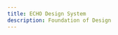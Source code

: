 ```yaml
---
title: ECHO Design System
description: Foundation of Design
---
```


<script setup>
const CardComponent = {
  props: {
    image: String,
    alt: String,
    title: String,
    description: String
  },
  template: `
    <div class="card">
      <div class="card-image">
        <img :src="image" :alt="alt"/>
      </div>
      <h3>{{ title }}</h3>
      <p>{{ description }}</p>
    </div>
  `
}

const GoalItem = {
  props: {
    title: String,
    description: String
  },
  template: `
    <div class="goal-item">
      <h3>{{ title }}</h3>
      <p>{{ description }}</p>
    </div>
  `
}

const FooterItem = {
  props: {
    title: String,
    description: String,
    link: String,
    linkText: String
  },
  template: `
    <div class="footer-item">
      <h2>{{ title }}</h2>
      <p>{{ description }}</p>
      <a :href="link" class="arrow-link">{{ linkText }}</a>
    </div>
  `
}

const cards = [
  {
    image: '/images/design-circles.svg',
    alt: 'Design circular pattern',
    title: 'Design',
    description: 'Lorem ipsum dolor sit amet consectetur ut et amet. Ullamcorper ut et ullamcorper consectur ut et amet.'
  },
  {
    image: '/images/develop-curves.svg',
    alt: 'Develop curve pattern',
    title: 'Develop',
    description: 'Lorem ipsum dolor sit amet consectetur ut et amet. Ullamcorper ut et ullamcorper consectur ut et amet.'
  },
  {
    image: '/images/contribute-waves.svg',
    alt: 'Contribute wave pattern',
    title: 'Contribute',
    description: 'Lorem ipsum dolor sit amet consectetur ut et amet. Ullamcorper ut et ullamcorper consectur ut et amet.'
  }
]

const goals = [
  {
    title: 'Cohesive Experience',
    description: 'Create a cohesive experience across all digital brand and product functions'
  },
  {
    title: 'Autonomy',
    description: 'Give autonomy to anyone working or working on our digital products'
  },
  {
    title: 'Feedback and contribution',
    description: 'Collect feedback and offer design reviews to help improve digital product creation process'
  }
]

const footerItems = [
  {
    title: "What's new?",
    description: 'Lorem ipsum dolor sit amet consectetur. Et ut ultrices dolor ut.',
    link: '#',
    linkText: 'View updates →'
  },
  {
    title: 'Get in touch',
    description: 'Lorem ipsum dolor sit amet consectetur. Et ut ultrices dolor ut.',
    link: '#',
    linkText: 'Contact us →'
  }
]
</script>

<template>
  <div>
    <section class="hero">
      <div class="hero-content">
        <h1>FOUNDATION<br/>OF DESIGN</h1>
      </div>
    </section>

   <div class="container">
      <section class="get-started">
        <h2>Get started</h2>

   <div class="card-grid">
          <CardComponent
            v-for="card in cards"
            :key="card.title"
            :image="card.image"
            :title="card.title"
            :description="card.description"
            :alt="card.alt"
          />
        </div>
      </section>

   <section class="echosystem">
        <h2>What's the Echosystem?</h2>
        <p class="description">Echo is a Design System we use to create Meta products. Our main goal is to offer everything you need — design specs, code files, and guidelines. Access distributed to the people that need them and always available in the spaces that we work in.</p>

   <div class="dark-box">
          <img src="/images/echosystem-grid.svg" alt="Echosystem illustration"/>
        </div>
      </section>

  <section class="goals">
        <h2>Goals</h2>

  <div class="goals-list">
          <GoalItem
            v-for="goal in goals"
            :key="goal.title"
            :title="goal.title"
            :description="goal.description"
          />
        </div>
      </section>

   <section class="origin">
        <h2>How did ECHO come about?</h2>

  <div class="blue-card">
          <h3>Echoing from the past.<br/>Echoing into the future.</h3>
        </div>

   <div class="experience">
          <h3>Echo Experience</h3>
          <p>Lorem ipsum dolor sit amet consectetur. Et ut ultrices dolor ut vestibulum pharetra. Vitae gravida rutrum dolor vestibulum pharetra et. Pretium consectetur venenatis lacus quam dolor lacinia.</p>
        </div>
   </section>

   <div class="footer-grid">
        <FooterItem
          v-for="item in footerItems"
          :key="item.title"
          :title="item.title"
          :description="item.description"
          :link="item.link"
          :linkText="item.linkText"
        />
      </div>
    </div>

  </div>
</template>

<style>
.hero {
  margin: -64px calc(-50vw + 50%) 0;
  width: 100vw;
  height: 400px;
  background-color: #FF6B00;
  position: relative;
  overflow: hidden;
}

.hero-content {
  max-width: 1440px;
  margin: 0 auto;
  padding: 120px 80px;
}

.hero h1 {
  color: white;
  font-size: 48px;
  font-weight: 500;
  line-height: 1.2;
  margin: 0;
}

.container {
  max-width: 1440px;
  margin: 0 auto;
  padding: 0 80px;
}

.get-started {
  margin-top: 80px;
}

h2 {
  font-size: 24px;
  font-weight: 500;
  margin-bottom: 40px;
}

.card-grid {
  display: grid;
  grid-template-columns: repeat(3, minmax(0, 1fr));
  gap: 24px;
}

.card {
  background: white;
  border-radius: 8px;
  padding: 24px;
  box-shadow: 0 1px 3px rgba(0, 0, 0, 0.1);
}

.card-image {
  background: #1C1C1C;
  border-radius: 4px;
  padding: 24px;
  margin-bottom: 24px;
  aspect-ratio: 16/9;
  display: flex;
  align-items: center;
  justify-content: center;
}

.card-image img {
  width: 100%;
  height: auto;
}

.card h3 {
  font-size: 18px;
  font-weight: 500;
  margin: 0 0 12px 0;
}

.card p {
  font-size: 14px;
  line-height: 1.6;
  color: #666;
  margin: 0;
}

.echosystem {
  margin-top: 120px;
}

.echosystem .description {
  font-size: 16px;
  line-height: 1.6;
  color: #666;
  max-width: 800px;
  margin-bottom: 40px;
}

.dark-box {
  background: #1C1C1C;
  border-radius: 12px;
  padding: 40px;
  margin-top: 40px;
}

.dark-box img {
  width: 100%;
  height: auto;
}

.goals {
  margin-top: 120px;
}

.goals-list {
  display: flex;
  flex-direction: column;
  gap: 32px;
}

.goal-item h3 {
  font-size: 18px;
  font-weight: 500;
  margin-bottom: 8px;
}

.goal-item p {
  font-size: 14px;
  line-height: 1.6;
  color: #666;
  margin: 0;
}

.origin {
  margin-top: 120px;
}

.blue-card {
  background: #4361EE;
  border-radius: 12px;
  padding: 80px;
  text-align: center;
  margin: 40px 0;
}

.blue-card h3 {
  color: white;
  font-size: 32px;
  font-weight: 500;
  line-height: 1.4;
  margin: 0;
}

.experience {
  margin-top: 60px;
}

.experience h3 {
  font-size: 24px;
  font-weight: 500;
  margin-bottom: 16px;
}

.experience p {
  font-size: 16px;
  line-height: 1.6;
  color: #666;
  max-width: 800px;
  margin: 0;
}

.footer-grid {
  display: grid;
  grid-template-columns: repeat(2, 1fr);
  gap: 80px;
  margin: 120px 0;
}

.footer-item h2 {
  margin-bottom: 16px;
}

.footer-item p {
  font-size: 14px;
  line-height: 1.6;
  color: #666;
  margin-bottom: 16px;
}

.arrow-link {
  color: #4361EE;
  text-decoration: none;
  font-size: 14px;
}

.arrow-link:hover {
  text-decoration: underline;
}
</style>
